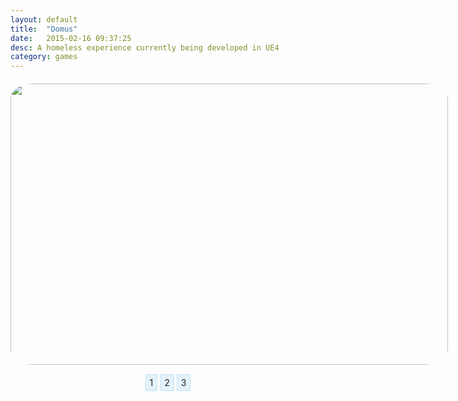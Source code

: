 ```yaml
---
layout: default
title:  "Domus"
date:   2015-02-16 09:37:25
desc: A homeless experience currently being developed in UE4
category: games
---
```


<style>

#images {
  width: 700px;
  height: 450px;
  border-radius:5%;
  overflow: hidden;
  position: relative;
  
  margin: 20px auto;
}
#images img {
  width: 700px;
  height: 450px;
  border-radius: 5%;
  
  position: absolute;
  top: 0;
  left: -400px;
  z-index: 1;
  opacity: 0;
  
  transition: all linear 500ms;
  -o-transition: all linear 500ms;
  -moz-transition: all linear 500ms;
  -webkit-transition: all linear 500ms;
}
#images img:target {
  left: 0;
  z-index: 9;
  opacity: 1;
}
#images img:first-child {
  left: 0;
  opacity: 1;
}
#slider a {
  text-decoration: none;
  background: #E3F1FA;
  border: 1px solid #C6E4F2;
  padding: 4px 6px;
  color: #222;
}
#slider a:hover {
  background: #C6E4F2;
}

.slidy{
	text-align: center;
}
</style>


<div id="images">
  <img id="image1" src="/assets/Domus/1.png" />
  <img id="image2" src="/assets/Domus/2.png" />
  <img id="image3" src="/assets/Domus/3.png" />
</div>
<div class="slidy" id="slider">
  <a href="#image1">1</a>
  <a href="#image2">2</a>
  <a href="#image3">3</a>
</div>